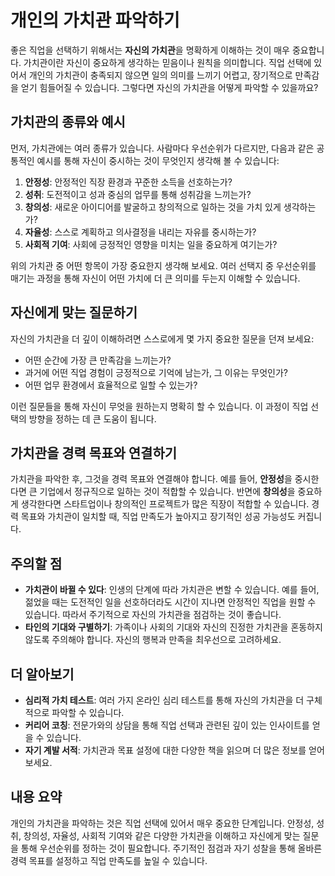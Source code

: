 # 개인의 가치관 파악하기

좋은 직업을 선택하기 위해서는 **자신의 가치관**을 명확하게 이해하는 것이 매우 중요합니다. 가치관이란 자신이 중요하게 생각하는 믿음이나 원칙을 의미합니다. 직업 선택에 있어서 개인의 가치관이 충족되지 않으면 일의 의미를 느끼기 어렵고, 장기적으로 만족감을 얻기 힘들어질 수 있습니다. 그렇다면 자신의 가치관을 어떻게 파악할 수 있을까요?

## 가치관의 종류와 예시

먼저, 가치관에는 여러 종류가 있습니다. 사람마다 우선순위가 다르지만, 다음과 같은 공통적인 예시를 통해 자신이 중시하는 것이 무엇인지 생각해 볼 수 있습니다:

1. **안정성**: 안정적인 직장 환경과 꾸준한 소득을 선호하는가?
2. **성취**: 도전적이고 성과 중심의 업무를 통해 성취감을 느끼는가?
3. **창의성**: 새로운 아이디어를 발굴하고 창의적으로 일하는 것을 가치 있게 생각하는가?
4. **자율성**: 스스로 계획하고 의사결정을 내리는 자유를 중시하는가?
5. **사회적 기여**: 사회에 긍정적인 영향을 미치는 일을 중요하게 여기는가?

위의 가치관 중 어떤 항목이 가장 중요한지 생각해 보세요. 여러 선택지 중 우선순위를 매기는 과정을 통해 자신이 어떤 가치에 더 큰 의미를 두는지 이해할 수 있습니다.

## 자신에게 맞는 질문하기

자신의 가치관을 더 깊이 이해하려면 스스로에게 몇 가지 중요한 질문을 던져 보세요:

- 어떤 순간에 가장 큰 만족감을 느끼는가?
- 과거에 어떤 직업 경험이 긍정적으로 기억에 남는가, 그 이유는 무엇인가?
- 어떤 업무 환경에서 효율적으로 일할 수 있는가?

이런 질문들을 통해 자신이 무엇을 원하는지 명확히 할 수 있습니다. 이 과정이 직업 선택의 방향을 정하는 데 큰 도움이 됩니다.

## 가치관을 경력 목표와 연결하기

가치관을 파악한 후, 그것을 경력 목표와 연결해야 합니다. 예를 들어, **안정성**을 중시한다면 큰 기업에서 정규직으로 일하는 것이 적합할 수 있습니다. 반면에 **창의성**을 중요하게 생각한다면 스타트업이나 창의적인 프로젝트가 많은 직장이 적합할 수 있습니다. 경력 목표와 가치관이 일치할 때, 직업 만족도가 높아지고 장기적인 성공 가능성도 커집니다.

## 주의할 점

- **가치관이 바뀔 수 있다**: 인생의 단계에 따라 가치관은 변할 수 있습니다. 예를 들어, 젊었을 때는 도전적인 일을 선호하더라도 시간이 지나면 안정적인 직업을 원할 수 있습니다. 따라서 주기적으로 자신의 가치관을 점검하는 것이 좋습니다.
- **타인의 기대와 구별하기**: 가족이나 사회의 기대와 자신의 진정한 가치관을 혼동하지 않도록 주의해야 합니다. 자신의 행복과 만족을 최우선으로 고려하세요.

## 더 알아보기

- **심리적 가치 테스트**: 여러 가지 온라인 심리 테스트를 통해 자신의 가치관을 더 구체적으로 파악할 수 있습니다.
- **커리어 코칭**: 전문가와의 상담을 통해 직업 선택과 관련된 깊이 있는 인사이트를 얻을 수 있습니다.
- **자기 계발 서적**: 가치관과 목표 설정에 대한 다양한 책을 읽으며 더 많은 정보를 얻어보세요.

## 내용 요약

개인의 가치관을 파악하는 것은 직업 선택에 있어서 매우 중요한 단계입니다. 안정성, 성취, 창의성, 자율성, 사회적 기여와 같은 다양한 가치관을 이해하고 자신에게 맞는 질문을 통해 우선순위를 정하는 것이 필요합니다. 주기적인 점검과 자기 성찰을 통해 올바른 경력 목표를 설정하고 직업 만족도를 높일 수 있습니다.